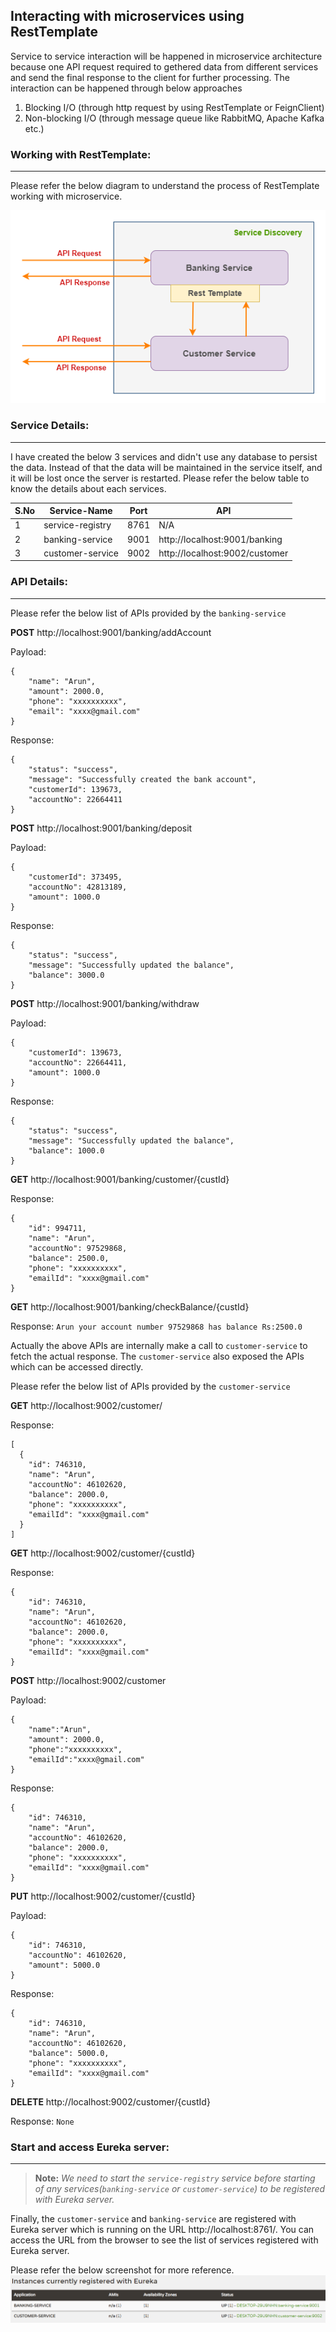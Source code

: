 ## Interacting with microservices using RestTemplate
Service to service interaction will be happened in microservice architecture because one API request required to gethered data from different services and send the final response to the client for further processing. The interaction can be happened through below approaches
1. Blocking I/O (through http request by using RestTemplate or FeignClient)
2. Non-blocking I/O (through message queue like RabbitMQ, Apache Kafka etc.)

### Working with RestTemplate:
___
Please refer the below diagram to understand the process of RestTemplate working with microservice.

![rest_template.png](_img/rest_template.png)

### Service Details:
___
I have created the below 3 services and didn't use any database to persist the data. Instead of that the data will be maintained in the service itself, and it will be lost once the server is restarted. Please refer the below table to know the details about each services.

|S.No| Service-Name|Port| API|
-----|-------------|----|----|
1| service-registry |8761|N/A|
2| banking-service |9001|http://localhost:9001/banking|
3| customer-service |9002|http://localhost:9002/customer|

### API Details:
___
Please refer the below list of APIs provided by the `banking-service`

**POST** http://localhost:9001/banking/addAccount

Payload:
```
{
    "name": "Arun",
    "amount": 2000.0,
    "phone": "xxxxxxxxxx",
    "email": "xxxx@gmail.com"
}
```
Response: 
```
{
    "status": "success",
    "message": "Successfully created the bank account",
    "customerId": 139673,
    "accountNo": 22664411
}
```

**POST** http://localhost:9001/banking/deposit

Payload:
```
{
    "customerId": 373495,
    "accountNo": 42813189,
    "amount": 1000.0
}
```
Response: 
```
{
    "status": "success",
    "message": "Successfully updated the balance",
    "balance": 3000.0
}
```

**POST** http://localhost:9001/banking/withdraw

Payload:
```
{
    "customerId": 139673,
    "accountNo": 22664411,
    "amount": 1000.0
}
```
Response: 
```
{
    "status": "success",
    "message": "Successfully updated the balance",
    "balance": 1000.0
}
```

**GET** http://localhost:9001/banking/customer/{custId}

Response: 
```
{
    "id": 994711,
    "name": "Arun",
    "accountNo": 97529868,
    "balance": 2500.0,
    "phone": "xxxxxxxxxx",
    "emailId": "xxxx@gmail.com"
}
```

**GET** http://localhost:9001/banking/checkBalance/{custId}

Response: ```Arun your account number 97529868 has balance Rs:2500.0```

Actually the above APIs are internally make a call to `customer-service` to fetch the actual response. The `customer-service` also exposed the APIs which can be accessed directly.

Please refer the below list of APIs provided by the `customer-service`

**GET** http://localhost:9002/customer/

Response: 
```
[
  {
    "id": 746310,
    "name": "Arun",
    "accountNo": 46102620,
    "balance": 2000.0,
    "phone": "xxxxxxxxxx",
    "emailId": "xxxx@gmail.com"
  }
]
```

**GET** http://localhost:9002/customer/{custId}

Response: 
```
{
    "id": 746310,
    "name": "Arun",
    "accountNo": 46102620,
    "balance": 2000.0,
    "phone": "xxxxxxxxxx",
    "emailId": "xxxx@gmail.com"
}
```

**POST** http://localhost:9002/customer

Payload:
```
{
    "name":"Arun",
    "amount": 2000.0,
    "phone":"xxxxxxxxxx",
    "emailId":"xxxx@gmail.com"
}
```
Response: 
```
{
    "id": 746310,
    "name": "Arun",
    "accountNo": 46102620,
    "balance": 2000.0,
    "phone": "xxxxxxxxxx",
    "emailId": "xxxx@gmail.com"
}
```

**PUT** http://localhost:9002/customer/{custId}

Payload:
```
{
    "id": 746310,
    "accountNo": 46102620,
    "amount": 5000.0
}
```
Response: 
```
{
    "id": 746310,
    "name": "Arun",
    "accountNo": 46102620,
    "balance": 5000.0,
    "phone": "xxxxxxxxxx",
    "emailId": "xxxx@gmail.com"
}
```

**DELETE** http://localhost:9002/customer/{custId}

Response: ```None```

### Start and access Eureka server:
___
>**Note:** *We need to start the `service-registry` service before starting of any services(`banking-service` or `customer-service`) to be registered with Eureka server.*

Finally, the `customer-service` and `banking-service` are registered with Eureka server which is running on the URL http://localhost:8761/. You can access the URL from the browser to see the list of services registered with Eureka server.

Please refer the below screenshot for more reference.
![service_registration.png](_img/service_registration.png)